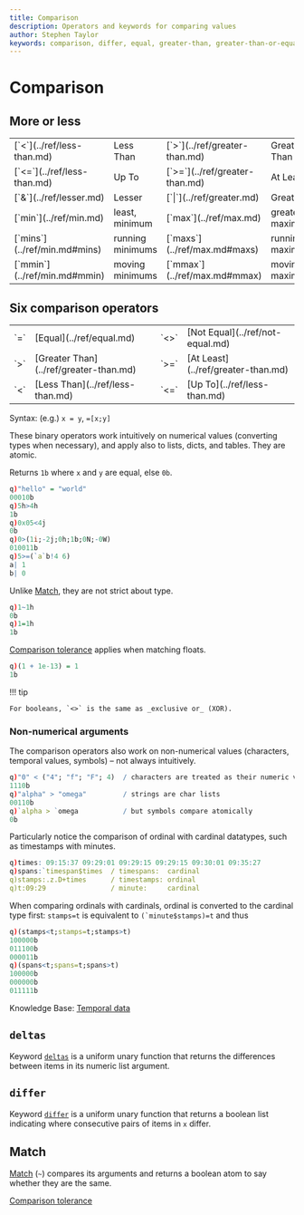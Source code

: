 ```yaml
---
title: Comparison
description: Operators and keywords for comparing values
author: Stephen Taylor
keywords: comparison, differ, equal, greater-than, greater-than-or-equal, kdb+, less-than, less-than-or-equal, match, not-equal, operators, q
---
```

# Comparison






## More or less

<table class="kx-compact" markdown="1">
<tr><td>[`<`](../ref/less-than.md)   </td><td> Less Than        </td><td> [`>`](../ref/greater-than.md)  </td><td> Greater Than</td></tr>
<tr><td>[`<=`](../ref/less-than.md)  </td><td> Up To            </td><td> [`>=`](../ref/greater-than.md) </td><td> At Least</td></tr>
<tr><td>[`&`](../ref/lesser.md)      </td><td> Lesser           </td><td> [`|`](../ref/greater.md)       </td><td> Greater</td></tr>
<tr><td>[`min`](../ref/min.md)       </td><td> least, minimum   </td><td> [`max`](../ref/max.md)         </td><td> greatest, maximum</td></tr>
<tr><td>[`mins`](../ref/min.md#mins) </td><td> running minimums </td><td> [`maxs`](../ref/max.md#maxs)   </td><td> running maximums</td></tr>
<tr><td>[`mmin`](../ref/min.md#mmin) </td><td> moving minimums  </td><td> [`mmax`](../ref/max.md#mmax)   </td><td> moving maximums</td></tr>
</table>


## Six comparison operators

<table class="kx-compact" markdown="1">
<tr><td>`=`</td><td>[Equal](../ref/equal.md)</td><td>`<>`</td><td>[Not Equal](../ref/not-equal.md)</td></tr>
<tr><td>`>`</td><td>[Greater Than](../ref/greater-than.md)</td><td>`>=`</td><td>[At Least](../ref/greater-than.md)</td></tr>
<tr><td>`<`</td><td>[Less Than](../ref/less-than.md)</td><td>`<=`</td><td>[Up To](../ref/less-than.md)</td></tr>
</table>

Syntax: (e.g.) `x = y`, `=[x;y]`

These binary operators work intuitively on numerical values (converting types when necessary), and apply also to lists, dicts, and tables.
They are atomic.

Returns `1b` where `x` and `y` are equal, else `0b`. 

```q
q)"hello" = "world"
00010b
q)5h>4h
1b
q)0x05<4j
0b
q)0>(1i;-2j;0h;1b;0N;-0W)
010011b
q)5>=(`a`b!4 6)
a| 1
b| 0
```

Unlike [Match](../ref/match.md), they are not strict about type.

```q
q)1~1h
0b
q)1=1h
1b
```

[Comparison tolerance](precision.md#comparison-tolerance) applies when matching floats.

```q
q)(1 + 1e-13) = 1
1b
```

!!! tip 

    For booleans, `<>` is the same as _exclusive or_ (XOR).


### Non-numerical arguments

The comparison operators also work on non-numerical values (characters, temporal values, symbols) – not always intuitively.

```q
q)"0" < ("4"; "f"; "F"; 4)  / characters are treated as their numeric value
1110b
q)"alpha" > "omega"         / strings are char lists
00110b
q)`alpha > `omega           / but symbols compare atomically
0b
```

Particularly notice the comparison of ordinal with cardinal datatypes, such as timestamps with minutes.

```q
q)times: 09:15:37 09:29:01 09:29:15 09:29:15 09:30:01 09:35:27
q)spans:`timespan$times  / timespans:  cardinal
q)stamps:.z.D+times      / timestamps: ordinal 
q)t:09:29                / minute:     cardinal
```

When comparing ordinals with cardinals, ordinal is converted to the cardinal type first: `stamps=t` is equivalent to ``(`minute$stamps)=t`` and thus 

```q
q)(stamps<t;stamps=t;stamps>t)
100000b
011100b
000011b
q)(spans<t;spans=t;spans>t)
100000b
000000b
011111b
```

<i class="far fa-hand-point-right"></i> Knowledge Base: [Temporal data](../kb/temporal-data.md#comparing-temporals)


## `deltas`

Keyword [`deltas`](../ref/deltas.md) is a uniform unary function that returns the differences between items in its numeric list argument.


## `differ` 

Keyword [`differ`](../ref/differ.md) is a uniform unary function that returns a boolean list indicating where consecutive pairs of items in `x` differ.


## Match

[Match](../ref/match.md) (`~`) compares its arguments and returns a boolean atom to say whether they are the same.


<i class="far fa-hand-point-right"></i> 
[Comparison tolerance](precision.md#comparison-tolerance)

